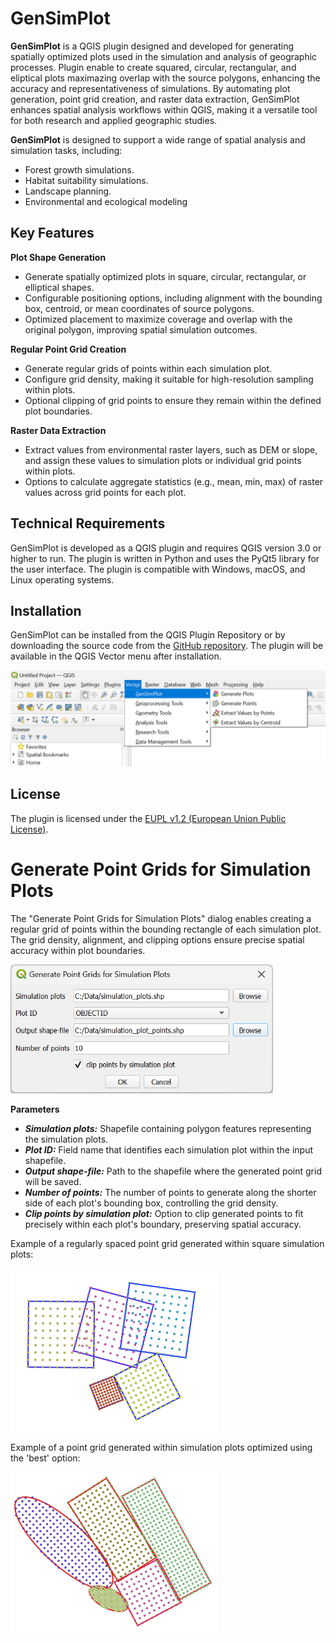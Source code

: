 # GenSimPlot
<b>GenSimPlot</b> is a QGIS plugin designed and developed for generating spatially optimized plots used in the simulation and analysis of geographic processes.
Plugin enable to create squared, circular, rectangular, and eliptical plots maximazing overlap with the source polygons, enhancing the accuracy and representativeness of simulations.
By automating plot generation, point grid creation, and raster data extraction, GenSimPlot enhances spatial analysis workflows within QGIS, making it a versatile tool for both research and applied geographic studies.

<b>GenSimPlot</b> is designed to support a wide range of spatial analysis and simulation tasks, including:
<ul>
    <li>Forest growth simulations.</li>
    <li>Habitat suitability simulations.</li>
    <li>Landscape planning.</li>
    <li>Environmental and ecological modeling</li>
</ul>
            
## Key Features
<b>Plot Shape Generation</b>
<uL>
  <li>Generate spatially optimized plots in square, circular, rectangular, or elliptical shapes.</li>
  <li>Configurable positioning options, including alignment with the bounding box, centroid, or mean coordinates of source polygons.</li>
  <li>Optimized placement to maximize coverage and overlap with the original polygon, improving spatial simulation outcomes.</li>
</uL>
<b>Regular Point Grid Creation</b>
<uL>
  <li>Generate regular grids of points within each simulation plot.</li>
  <li>Configure grid density, making it suitable for high-resolution sampling within plots.</li>
  <li>Optional clipping of grid points to ensure they remain within the defined plot boundaries.</li>
</uL>
<b>Raster Data Extraction</b>
<uL>
  <li>Extract values from environmental raster layers, such as DEM or slope, and assign these values to simulation plots or individual grid points within plots.</li>
  <li>Options to calculate aggregate statistics (e.g., mean, min, max) of raster values across grid points for each plot.</li>
</uL>

## Technical Requirements
GenSimPlot is developed as a QGIS plugin and requires QGIS version 3.0 or higher to run. The plugin is written in Python and uses the PyQt5 library for the user interface. The plugin is compatible with Windows, macOS, and Linux operating systems.

## Installation
<p>GenSimPlot can be installed from the QGIS Plugin Repository or by downloading the source code from the <a href="https://github.com/milan-koren/GenSimPlot" target="_blank">GitHub repository</a>.
The plugin will be available in the QGIS Vector menu after installation.</p>
<img src="help/qgis_vector_menu.png" width="720" />

## License
<p>The plugin is licensed under the <a href="https://joinup.ec.europa.eu/collection/eupl/eupl-text-eupl-12">EUPL v1.2 (European Union Public License)</a>.</p>

# Generate Point Grids for Simulation Plots
<p>The "Generate Point Grids for Simulation Plots" dialog enables creating a regular grid of points within the bounding rectangle of each simulation plot. The grid density, alignment, and clipping options ensure precise spatial accuracy within plot boundaries.</p>
<img src="help/form_generate_points.png" width="420" />
<p><b>Parameters</b></p>
<ul>
    <li><b><i>Simulation plots:</i></b> Shapefile containing polygon features representing the simulation plots.</li>
    <li><b><i>Plot ID:</i></b> Field name that identifies each simulation plot within the input shapefile.</li>
    <li><b><i>Output shape-file:</i></b> Path to the shapefile where the generated point grid will be saved.</li>
    <li><b><i>Number of points:</i></b> The number of points to generate along the shorter side of each plot's bounding box, controlling the grid density.</li>
    <li><b><i>Clip points by simulation plot:</i></b> Option to clip generated points to fit precisely within each plot's boundary, preserving spatial accuracy.</li>
</ul>
<p>Example of a regularly spaced point grid generated within square simulation plots:</p>
<img src="help/example_square_points.png" width="330" />
<p>Example of a point grid generated within simulation plots optimized using the 'best' option:</p>
<img src="help/example_best_points.png" width="330" />

